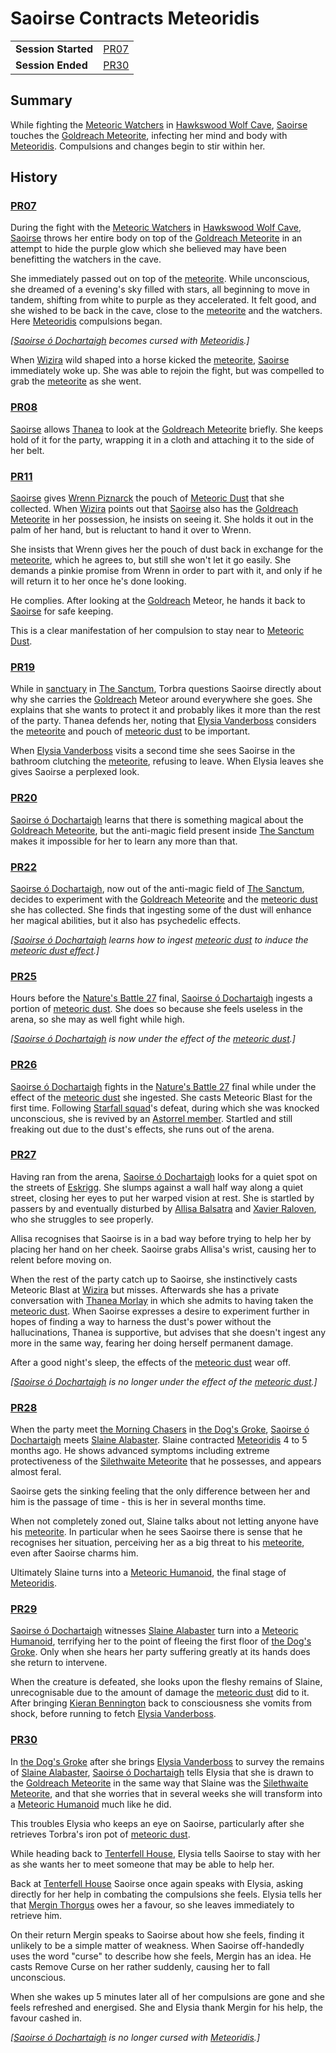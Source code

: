 # Saoirse Contracts Meteoridis

|||
| --- | --- |
| **Session Started** | [PR07](../sessions/PR07.md) | storyline.2
| **Session Ended** | [PR30](../sessions/PR30.md) |

## Summary

While fighting the [Meteoric Watchers](../creatures/meteoric-watcher.md) in [Hawkswood Wolf Cave](../civilisations/kingdom-of-astor/SETTLEMENTS/GOLDREACH/hawkswood-wolf-cave.md), [Saoirse](../../../astarus/people/saoirse.md) touches the [Goldreach Meteorite](../items/meteoric/meteorites/goldreach-meteorite.md), infecting her mind and body with [Meteoridis](../mechanics/roleplay/meteoridis.md). Compulsions and changes begin to stir within her.

## History

### [PR07](../sessions/PR07.md)

During the fight with the [Meteoric Watchers](../creatures/meteoric-watcher.md) in [Hawkswood Wolf Cave](../civilisations/kingdom-of-astor/SETTLEMENTS/GOLDREACH/hawkswood-wolf-cave.md), [Saoirse](../../../astarus/people/saoirse.md) throws her entire body on top of the [Goldreach Meteorite](../items/meteoric/meteorites/goldreach-meteorite.md) in an attempt to hide the purple glow which she believed may have been benefitting the watchers in the cave.

She immediately passed out on top of the [meteorite](../items/meteoric/meteorite.md). While unconscious, she dreamed of a evening's sky filled with stars, all beginning to move in tandem, shifting from white to purple as they accelerated. It felt good, and she wished to be back in the cave, close to the [meteorite](../items/meteoric/meteorite.md) and the watchers. Here [Meteoridis](../mechanics/roleplay/meteoridis.md) compulsions began.

*[[Saoirse ó Dochartaigh](../characters/saoirse-o-dochartaigh.md) becomes cursed with [Meteoridis](../mechanics/roleplay/meteoridis.md).]*

When [Wizira](../characters/wizira.md) wild shaped into a horse kicked the [meteorite](../items/meteoric/meteorite.md), [Saoirse](../../../astarus/people/saoirse.md) immediately woke up. She was able to rejoin the fight, but was compelled to grab the [meteorite](../items/meteoric/meteorite.md) as she went.

### [PR08](../sessions/PR08.md)

[Saoirse](../../../astarus/people/saoirse.md) allows [Thanea](../../../astarus/people/thanea.md) to look at the [Goldreach Meteorite](../items/meteoric/meteorites/goldreach-meteorite.md) briefly. She keeps hold of it for the party, wrapping it in a cloth and attaching it to the side of her belt.

### [PR11](../sessions/PR11.md)

[Saoirse](../../../astarus/people/saoirse.md) gives [Wrenn Piznarck](../characters/wrenn-piznarck.md) the pouch of [Meteoric Dust](../items/meteoric/meteoric-dust.md) that she collected. When [Wizira](../characters/wizira.md) points out that [Saoirse](../../../astarus/people/saoirse.md) also has the [Goldreach Meteorite](../items/meteoric/meteorites/goldreach-meteorite.md) in her possession, he insists on seeing it. She holds it out in the palm of her hand, but is reluctant to hand it over to Wrenn.

She insists that Wrenn gives her the pouch of dust back in exchange for the [meteorite](../items/meteoric/meteorite.md), which he agrees to, but still she won't let it go easily. She demands a pinkie promise from Wrenn in order to part with it, and only if he will return it to her once he's done looking.

He complies. After looking at the [Goldreach](../civilisations/kingdom-of-astor/SETTLEMENTS/GOLDREACH/README.md) Meteor, he hands it back to [Saoirse](../../../astarus/people/saoirse.md) for safe keeping.

This is a clear manifestation of her compulsion to stay near to [Meteoric Dust](../items/meteoric/meteoric-dust.md).

### [PR19](../sessions/PR19.md)

While in [sanctuary](../organisations/astorrel/sanctuary.md) in [The Sanctum](../places/buildings/the-sanctum.md), Torbra questions Saoirse directly about why she carries the [Goldreach](../civilisations/kingdom-of-astor/SETTLEMENTS/GOLDREACH/README.md) Meteor around everywhere she goes. She explains that she wants to protect it and probably likes it more than the rest of the party. Thanea defends her, noting that [Elysia Vanderboss](../characters/elysia-vanderboss.md) considers the [meteorite](../items/meteoric/meteorite.md) and pouch of [meteoric dust](../items/meteoric/meteoric-dust.md) to be important.

When [Elysia Vanderboss](../characters/elysia-vanderboss.md) visits a second time she sees Saoirse in the bathroom clutching the [meteorite](../items/meteoric/meteorite.md), refusing to leave. When Elysia leaves she gives Saoirse a perplexed look.

### [PR20](../sessions/PR20.md)

[Saoirse ó Dochartaigh](../characters/saoirse-o-dochartaigh.md) learns that there is something magical about the [Goldreach Meteorite](../items/meteoric/meteorites/goldreach-meteorite.md), but the anti-magic field present inside [The Sanctum](../places/buildings/the-sanctum.md) makes it impossible for her to learn any more than that.

### [PR22](../sessions/PR22.md)

[Saoirse ó Dochartaigh](../characters/saoirse-o-dochartaigh.md), now out of the anti-magic field of [The Sanctum](../places/buildings/the-sanctum.md), decides to experiment with the [Goldreach Meteorite](../items/meteoric/meteorites/goldreach-meteorite.md) and the [meteoric dust](../items/meteoric/meteoric-dust.md) she has collected. She finds that ingesting some of the dust will enhance her magical abilities, but it also has psychedelic effects.

*[[Saoirse ó Dochartaigh](../characters/saoirse-o-dochartaigh.md) learns how to ingest [meteoric dust](../items/meteoric/meteoric-dust.md) to induce the [meteoric dust effect](../items/meteoric/meteoric-dust-effect.md).]*

### [PR25](../sessions/PR25.md)

Hours before the [Nature's Battle 27](ended/natures-battle-27.md) final, [Saoirse ó Dochartaigh](../characters/saoirse-o-dochartaigh.md) ingests a portion of [meteoric dust](../items/meteoric/meteoric-dust.md). She does so because she feels useless in the arena, so she may as well fight while high.

*[[Saoirse ó Dochartaigh](../characters/saoirse-o-dochartaigh.md) is now under the effect of the [meteoric dust](../items/meteoric/meteoric-dust.md).]*

### [PR26](../sessions/PR26.md)

[Saoirse ó Dochartaigh](../characters/saoirse-o-dochartaigh.md) fights in the [Nature's Battle 27](ended/natures-battle-27.md) final while under the effect of the [meteoric dust](../items/meteoric/meteoric-dust.md) she ingested. She casts Meteoric Blast for the first time. Following [Starfall squad](../organisations/astorrel/squads/starfall-squad.md)'s defeat, during which she was knocked unconscious, she is revived by an [Astorrel member](../organisations/astorrel/ranks/astorrel-member.md). Startled and still freaking out due to the dust's effects, she runs out of the arena.

### [PR27](../sessions/PR27.md)

Having ran from the arena, [Saoirse ó Dochartaigh](../characters/saoirse-o-dochartaigh.md) looks for a quiet spot on the streets of [Eskrigg](../places/cities/eskrigg.md). She slumps against a wall half way along a quiet street, closing her eyes to put her warped vision at rest. She is startled by passers by and eventually disturbed by [Allisa Balsatra](../characters/allisa-balsatra.md) and [Xavier Raloven](../characters/xavier-raloven.md), who she struggles to see properly.

Allisa recognises that Saoirse is in a bad way before trying to help her by placing her hand on her cheek. Saoirse grabs Allisa's wrist, causing her to relent before moving on.

When the rest of the party catch up to Saoirse, she instinctively casts Meteoric Blast at [Wizira](../characters/wizira.md) but misses. Afterwards she has a private conversation with [Thanea Morlay](../characters/thanea-morlay.md) in which she admits to having taken the [meteoric dust](../items/meteoric/meteoric-dust.md). When Saoirse expresses a desire to experiment further in hopes of finding a way to harness the dust's power without the hallucinations, Thanea is supportive, but advises that she doesn't ingest any more in the same way, fearing her doing herself permanent damage.

After a good night's sleep, the effects of the [meteoric dust](../items/meteoric/meteoric-dust.md) wear off.

*[[Saoirse ó Dochartaigh](../characters/saoirse-o-dochartaigh.md) is no longer under the effect of the [meteoric dust](../items/meteoric/meteoric-dust.md).]*

### [PR28](../sessions/PR28.md)

When the party meet [the Morning Chasers](../organisations/the-morning-chasers.md) in [the Dog's Groke](../places/buildings/inns-taverns/the-dogs-groke.md), [Saoirse ó Dochartaigh](../characters/saoirse-o-dochartaigh.md) meets [Slaine Alabaster](../characters/slaine-alabaster.md). Slaine contracted [Meteoridis](../mechanics/roleplay/meteoridis.md) 4 to 5 months ago. He shows advanced symptoms including extreme protectiveness of the [Silethwaite Meteorite](../items/meteoric/meteorites/silethwaite-meteorite.md) that he possesses, and appears almost feral.

Saoirse gets the sinking feeling that the only difference between her and him is the passage of time - this is her in several months time.

When not completely zoned out, Slaine talks about not letting anyone have his [meteorite](../items/meteoric/meteorite.md). In particular when he sees Saoirse there is sense that he recognises her situation, perceiving her as a big threat to his [meteorite](../items/meteoric/meteorite.md), even after Saoirse charms him.

Ultimately Slaine turns into a [Meteoric Humanoid](../creatures/meteoric-humanoid.md), the final stage of [Meteoridis](../mechanics/roleplay/meteoridis.md).

### [PR29](../sessions/PR29.md)

[Saoirse ó Dochartaigh](../characters/saoirse-o-dochartaigh.md) witnesses [Slaine Alabaster](../characters/slaine-alabaster.md) turn into a [Meteoric Humanoid](../creatures/meteoric-humanoid.md), terrifying her to the point of fleeing the first floor of [the Dog's Groke](../places/buildings/inns-taverns/the-dogs-groke.md). Only when she hears her party suffering greatly at its hands does she return to intervene.

When the creature is defeated, she looks upon the fleshy remains of Slaine, unrecognisable due to the amount of damage the [meteoric dust](../items/meteoric/meteoric-dust.md) did to it. After bringing [Kieran Bennington](../characters/kieran-bennington.md) back to consciousness she vomits from shock, before running to fetch [Elysia Vanderboss](../characters/elysia-vanderboss.md).

### [PR30](../sessions/PR30.md)

In [the Dog's Groke](../places/buildings/inns-taverns/the-dogs-groke.md) after she brings [Elysia Vanderboss](../characters/elysia-vanderboss.md) to survey the remains of [Slaine Alabaster](../characters/slaine-alabaster.md), [Saoirse ó Dochartaigh](../characters/saoirse-o-dochartaigh.md) tells Elysia that she is drawn to the [Goldreach Meteorite](../items/meteoric/meteorites/goldreach-meteorite.md) in the same way that Slaine was the [Silethwaite Meteorite](../items/meteoric/meteorites/silethwaite-meteorite.md), and that she worries that in several weeks she will transform into a [Meteoric Humanoid](../creatures/meteoric-humanoid.md) much like he did.

This troubles Elysia who keeps an eye on Saoirse, particularly after she retrieves Torbra's iron pot of [meteoric dust](../items/meteoric/meteoric-dust.md).

While heading back to [Tenterfell House](../places/buildings/tenterfell-house.md), Elysia tells Saoirse to stay with her as she wants her to meet someone that may be able to help her.

Back at [Tenterfell House](../places/buildings/tenterfell-house.md) Saoirse once again speaks with Elysia, asking directly for her help in combating the compulsions she feels. Elysia tells her that [Mergin Thorgus](../characters/mergin-thorgus.md) owes her a favour, so she leaves immediately to retrieve him.

On their return Mergin speaks to Saoirse about how she feels, finding it unlikely to be a simple matter of weakness. When Saoirse off-handedly uses the word "curse" to describe how she feels, Mergin has an idea. He casts Remove Curse on her rather suddenly, causing her to fall unconscious.

When she wakes up 5 minutes later all of her compulsions are gone and she feels refreshed and energised. She and Elysia thank Mergin for his help, the favour cashed in.

*[[Saoirse ó Dochartaigh](../characters/saoirse-o-dochartaigh.md) is no longer cursed with [Meteoridis](../mechanics/roleplay/meteoridis.md).]*
